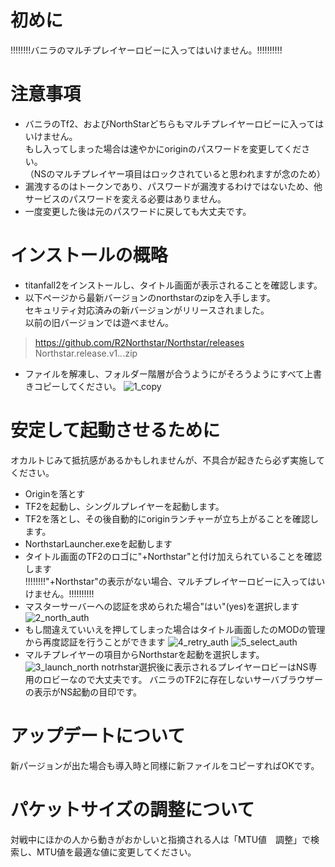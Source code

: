 # 初めに
!!!!!!!!バニラのマルチプレイヤーロビーに入ってはいけません。!!!!!!!!!!
# 注意事項
* バニラのTf2、およびNorthStarどちらもマルチプレイヤーロビーに入ってはいけません。  
  もし入ってしまった場合は速やかにoriginのパスワードを変更してください。  
（NSのマルチプレイヤー項目はロックされていると思われますが念のため）
* 漏洩するのはトークンであり、パスワードが漏洩するわけではないため、他サービスのパスワードを変える必要はありません。
* 一度変更した後は元のパスワードに戻しても大丈夫です。 

# インストールの概略
* titanfall2をインストールし、タイトル画面が表示されることを確認します。
* 以下ページから最新バージョンのnorthstarのzipを入手します。  
    セキュリティ対応済みの新バージョンがリリースされました。  
    以前の旧バージョンでは遊べません。
>https://github.com/R2Northstar/Northstar/releases  
Northstar.release.v1.*.*.zip  
* ファイルを解凍し、フォルダー階層が合うようにがそろうようにすべて上書きコピーしてください。
![1_copy](https://user-images.githubusercontent.com/102507146/160987255-86eeb53b-5bd2-4e78-b541-46305b1341f1.png)

# 安定して起動させるために
オカルトじみて抵抗感があるかもしれませんが、不具合が起きたら必ず実施してください。
* Originを落とす
* TF2を起動し、シングルプレイヤーを起動します。
* TF2を落とし、その後自動的にoriginランチャーが立ち上がることを確認します。
* NorthstarLauncher.exeを起動します 
* タイトル画面のTF2のロゴに"+Northstar"と付け加えられていることを確認します  
!!!!!!!!"+Northstar"の表示がない場合、マルチプレイヤーロビーに入ってはいけません。!!!!!!!!!!
* マスターサーバーへの認証を求められた場合"はい"(yes)を選択します 
![2_north_auth](https://user-images.githubusercontent.com/102507146/160987304-c35be6eb-8f5d-45ed-9458-df663e6fd8ba.png)
* もし間違えていいえを押してしまった場合はタイトル画面したのMODの管理から再度認証を行うことができます
![4_retry_auth](https://user-images.githubusercontent.com/102507146/160988999-80118397-6d75-4501-9ed1-2884cade2909.png)
![5_select_auth](https://user-images.githubusercontent.com/102507146/160989021-746adc3f-d1a6-4094-ae51-7e00d2950bad.png)
* マルチプレイヤーの項目からNorthstarを起動を選択します。
![3_launch_north](https://user-images.githubusercontent.com/102507146/160987278-320f37fd-03a8-4961-8c6a-71c561aac8c1.png)
notrhstar選択後に表示されるプレイヤーロビーはNS専用のロビーなので大丈夫です。
バニラのTF2に存在しないサーバブラウザーの表示がNS起動の目印です。

# アップデートについて
新パージョンが出た場合も導入時と同様に新ファイルをコピーすればOKです。

# パケットサイズの調整について
対戦中にほかの人から動きがおかしいと指摘される人は「MTU値　調整」で検索し、MTU値を最適な値に変更してください。
